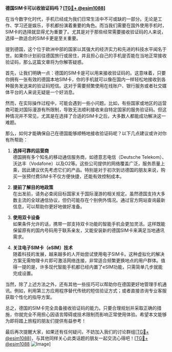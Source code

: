 **德国SIM卡可以收验证码吗？[[TG💪+ @esim1088](https://t.me/s/esim1088)]**

在当今数字化时代，手机已经成为我们日常生活中不可或缺的一部分。无论是工作、学习还是娱乐，手机都扮演着重要的角色。而当我们需要在国外使用手机时，SIM卡的选择就显得尤为重要了。尤其是对于那些经常需要接收验证码的人来说，选择一款适合的SIM卡更是至关重要。

提到德国，这个位于欧洲中部的国家以其强大的经济实力和先进的科技水平闻名于世。如果你计划前往德国旅行或居住，并且担心自己的手机是否能在当地正常接收验证码，那么这篇文章将为你解答疑惑。

首先，让我们明确一点：德国的SIM卡是可以用来接收验证码的。这意味着，只要你拥有一张有效的德国本地SIM卡，你的手机就可以像在国内一样轻松地接收到各种服务发送来的验证码短信。这对于需要频繁使用在线账户、银行服务或者社交媒体平台的人来说无疑是一个好消息。

然而，在实际操作过程中，可能会遇到一些小问题。比如，有些国家或地区的运营商可能对国际漫游有所限制，导致无法顺利接收来自特定国家的服务验证码。但这种情况并不常见，尤其是在选择了合适的SIM卡之后，大多数人都能成功解决这一难题。

那么，如何才能确保自己在德国能够顺畅地接收验证码呢？以下几点建议或许对你有所帮助：

1. **选择可靠的运营商**  
   德国拥有多个知名的移动通信服务商，如德意志电信（Deutsche Telekom）、沃达丰（Vodafone）以及O2等。这些公司提供的网络覆盖广泛，服务质量上乘，因此建议优先考虑它们的产品。特别是对于初次到访德国的朋友来说，购买一张预付费SIM卡不仅方便快捷，还能有效控制成本。

2. **提前了解目的地政策**  
   在出发前，请务必查阅目标国家关于国际漫游的相关规定。虽然德国支持大多数主流的全球通信协议，但仍可能存在个别例外情况。通过官方网站查询最新信息，可以帮助你更好地做好准备。

3. **使用双卡设备**  
   如果条件允许的话，携带一部支持双卡功能的智能手机会更加灵活。这样既能保留原有的国内号码用于联系亲友，又能安装新的德国SIM卡来满足当地通讯需求。

4. **关注电子SIM卡（eSIM）技术**  
   随着科技的发展，越来越多的人开始尝试使用电子SIM卡。这种虚拟化的解决方案无需物理卡片即可激活网络连接，非常适合频繁更换地点的用户群体。值得一提的是，许多现代智能手机都已经内置了eSIM功能，只需简单几步就能完成设置。

当然，除了上述方法之外，还有其他一些技巧可以帮助你在德国更好地管理手机通讯。例如，利用第三方应用程序替代传统的短信验证方式；或者直接咨询专业客服获取个性化的指导方案。

总之，德国的SIM卡完全具备接收验证码的能力。只要合理规划并采取正确的措施，你就完全不用担心因语言障碍或技术限制而影响正常使用体验。希望本文能够为即将踏上旅程的朋友们提供有益参考！

最后再次提醒大家，如果还有任何疑问，不妨加入我们的讨论群组[[TG💪+ @esim1088](https://t.me/s/esim1088)]，与其他同样关心此类话题的朋友一起交流心得吧！[[TG💪+ @esim1088](https://t.me/s/esim1088) ![Image](https://i.postimg.cc/4NQfJmqS/Snipaste-2025-05-13-00-14-12.png)]